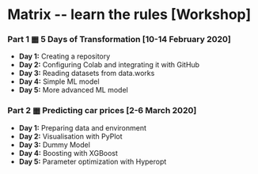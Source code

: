 # Matrix -- learn the rules [Workshop]

### Part 1 ▦ 5 Days of Transformation [10-14 February 2020]
- **Day 1:** Creating a repository
- **Day 2:** Configuring Colab and integrating it with GitHub
- **Day 3:** Reading datasets from data.works
- **Day 4:** Simple ML model
- **Day 5:** More advanced ML model

### Part 2 ▦ Predicting car prices [2-6 March 2020]
- **Day 1:** Preparing data and environment
- **Day 2:** Visualisation with PyPlot
- **Day 3:** Dummy Model
- **Day 4:** Boosting with XGBoost
- **Day 5:** Parameter optimization with Hyperopt
